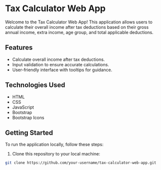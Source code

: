 # Tax Calculator Web App

Welcome to the Tax Calculator Web App! This application allows users to calculate their overall income after tax deductions based on their gross annual income, extra income, age group, and total applicable deductions.

## Features

- Calculate overall income after tax deductions.
- Input validation to ensure accurate calculations.
- User-friendly interface with tooltips for guidance.

## Technologies Used

- HTML
- CSS
- JavaScript
- Bootstrap
- Bootstrap Icons

## Getting Started

To run the application locally, follow these steps:

1. Clone this repository to your local machine:

```bash
git clone https://github.com/your-username/tax-calculator-web-app.git
```
